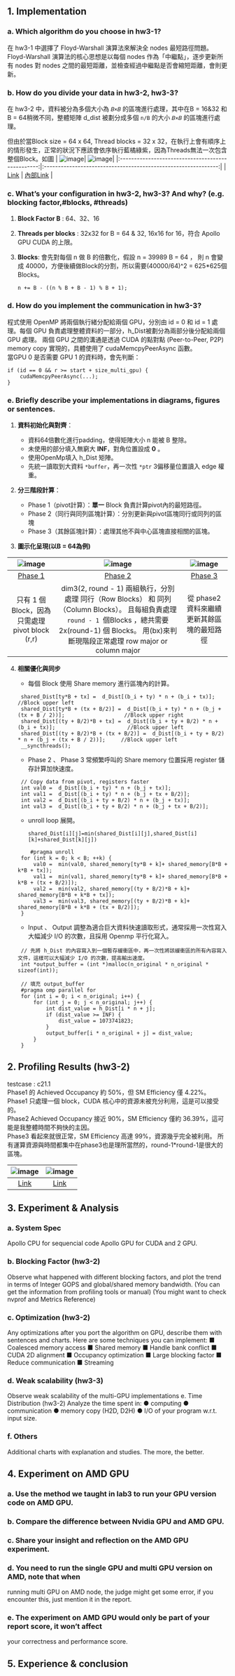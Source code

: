 
## 1. Implementation
### a. Which algorithm do you choose in hw3-1?  
在 hw3-1 中選擇了 Floyd-Warshall 演算法來解決全 nodes 最短路徑問題。Floyd-Warshall 演算法的核心思想是以每個 nodes 作為「中繼點」，逐步更新所有 nodes 對 nodes 之間的最短距離，並檢查經過中繼點是否會縮短距離，會則更新。  

### b. How do you divide your data in hw3-2, hw3-3?  
在 hw3-2 中，資料被分為多個大小為 `𝐵×𝐵` 的區塊進行處理，其中在B = 16&32 和 B = 64稍微不同，整體矩陣 d_dist 被劃分成多個 `n/B` 的大小 `𝐵×𝐵` 的區塊進行處理。  

但由於當Block size = 64 x 64, Thread blocks = 32 x 32，在執行上會有順序上的情形發生，正常的狀況下應該會依序執行藍橘綠紫，因為Threads無法一次包含整個Block。如圖
| ![image](https://github.com/user-attachments/assets/374c8a35-eb53-41b3-ae47-b04b358bc0e8)| ![image](https://github.com/user-attachments/assets/b256df75-76fa-4c4e-9a6e-79dfd6311aef)|
|:-------------------------------------------------:|:--------------------------------------------------------------:|
| [Link](https://imgur.com/Kh8FLzz)                  | [內部Link](https://imgur.com/CD3TQUf)                      |

### c. What’s your configuration in hw3-2, hw3-3? And why? (e.g. blocking factor,#blocks, #threads)  
1. **Block Factor B** : 64、32、16
2. **Threads per blocks** : 32x32 for B = 64 & 32, 16x16 for 16，符合 Apollo GPU CUDA 的上限。
3. **Blocks**: 會先對每個 n 做 B 的倍數化，假設 n = 39989 B = 64 ， 則 n 會變成 40000，方便後續做Block的分割，所以需要(40000/64)^2 = 625*625個 Blocks。
 
   ```n += B - ((n % B + B - 1) % B + 1);```

### d. How do you implement the communication in hw3-3?  
程式使用 OpenMP 將兩個執行緒分配給兩個 GPU，分別由 id = 0 和 id = 1 處理。每個 GPU 負責處理整體資料的一部分，h_Dist被劃分為兩部分後分配給兩個 GPU 處理。
兩個 GPU 之間的溝通是透過 CUDA 的點對點 (Peer-to-Peer, P2P) memory copy 實現的，具體使用了 cudaMemcpyPeerAsync 函數。  
當GPU 0 是否需要 GPU 1 的資料時，會先判斷：
```
if (id == 0 && r >= start + size_multi_gpu) {
    cudaMemcpyPeerAsync(...);
}
```

### e. Briefly describe your implementations in diagrams, figures or sentences.
1. **資料初始化與對齊**：
   * 資料64倍數化進行padding，使得矩陣大小 n 能被 B 整除。
   * 未使用的部分填入無窮大 **INF**，對角位置設成 **0** 。
   * 使用OpenMp填入 h_Dist 矩陣。
   * 先統一讀取到大資料 `*buffer`，再一次性 `*ptr` 3偏移量位置讀入 edge 權重。

2. **分三階段計算**：
   * Phase 1（pivot計算）：**單一** Block 負責計算pivot內的最短路徑。
   * Phase 2（同行與同列區塊計算）：分別更新與pivot區塊同行或同列的區塊
   * Phase 3（其餘區塊計算）：處理其他不與中心區塊直接相關的區塊。
  
3. **圖示化呈現(以B = 64為例)**
   
| ![image](https://github.com/user-attachments/assets/42a363bd-b9d8-4030-a81b-c8a9328fb3ca)| ![image](https://github.com/user-attachments/assets/183fa13b-9854-4cc8-a609-819b6d36976a)| ![image](https://github.com/user-attachments/assets/8ef3aaa8-7182-4491-a248-a4b5d84132d9)|
|:-------------------------------------------------:|:--------------------------------------------------------------:|:--------------------------------------------------------------:|
| [Phase 1](https://imgur.com/PJyH2nA)                  | [Phase 2](https://imgur.com/voluPEM)                      | [Phase 3 ](https://imgur.com/LwXpd5a)                     | 
| 只有 1 個 Block，因為只需處理pivot block (r,r)       | dim3(2, round - 1) 兩組執行，分別處理 同行（Row Blocks） 和 同列（Column Blocks）。 且每組負責處理 `round - 1 `個Blocks ，總共需要 2x(round-1) 個 Blocks。 用(bx)來判斷現階段正常處理 row major or column major | 從 phase2 資料來繼續更新其餘區塊的最短路徑                      |   

4. **相關優化與同步**
   
   * 每個 Block 使用 Share memory 進行區塊內的計算。
   ```
    shared_Dist[ty*B + tx] =  d_Dist[(b_i + ty) * n + (b_i + tx)];                                     //Block upper left
    shared_Dist[ty*B + (tx + B/2)] =  d_Dist[(b_i + ty) * n + (b_j + (tx + B / 2))];                   //Block upper right
    shared_Dist[(ty + B/2)*B + tx] =  d_Dist[(b_i + ty + B/2) * n + (b_i + tx)];                       //Block upper left
    shared_Dist[(ty + B/2)*B + (tx + B/2)] =  d_Dist[(b_i + ty + B/2) * n + (b_j + (tx + B / 2))];     //Block upper left
    __syncthreads();
   ```
   
   * Phase 2 、 Phase 3 常頻繁呼叫的 Share memory 位置採用 register 儲存計算加快速度。
   ```
    // Copy data from pivot, registers faster
    int val0 =  d_Dist[(b_i + ty) * n + (b_j + tx)];                
    int val1 =  d_Dist[(b_i + ty) * n + (b_j + tx + B/2)];          
    int val2 =  d_Dist[(b_i + ty + B/2) * n + (b_j + tx)];          
    int val3 =  d_Dist[(b_i + ty + B/2) * n + (b_j + tx + B/2)];
   ```
   * unroll loop 展開。
     
     `shared_Dist[i][j]=min(shared_Dist[i][j],shared_Dist[i][k]+shared_Dist[k][j])`
     
   ```
       #pragma unroll
    for (int k = 0; k < B; ++k) {
        val0 =  min(val0, shared_memory[ty*B + k]+ shared_memory[B*B + k*B + tx]);                 
        val1 =  min(val1, shared_memory[ty*B + k]+ shared_memory[B*B + k*B + (tx + B/2)]);          
        val2 =  min(val2, shared_memory[(ty + B/2)*B + k]+ shared_memory[B*B + k*B + tx]);          
        val3 =  min(val3, shared_memory[(ty + B/2)*B + k]+ shared_memory[B*B + k*B + (tx + B/2)]);   
    }
   ```
   
   * Input 、 Output 調整為適合巨大資料快速讀取形式，通常採用一次性寫入大幅減少 I/O 的次數，且採用 Openmp 平行化寫入。
   
   ```
    // 先將 h_Dist 的內容寫入到一個暫存緩衝區中，再一次性將該緩衝區的所有內容寫入文件，這樣可以大幅減少 I/O 的次數，提高輸出速度。
    int *output_buffer = (int *)malloc(n_original * n_original * sizeof(int));

    // 填充 output_buffer
    #pragma omp parallel for
    for (int i = 0; i < n_original; i++) {
        for (int j = 0; j < n_original; j++) {
            int dist_value = h_Dist[i * n + j];
            if (dist_value >= INF) {
                dist_value = 1073741823;
            }
            output_buffer[i * n_original + j] = dist_value;
        }
    }
   ```

## 2. Profiling Results (hw3-2)
testcase : c21.1  
Phase1 的 Achieved Occupancy 約 50%，但 SM Efficiency 僅 4.22%。Phase1 只處理一個 block，CUDA 核心中的資源未被充分利用，這是可以接受的。  
Phase2 Achieved Occupancy 接近 90%，SM Efficiency 僅約 36.39%，這可能是我整體時間不夠快的主因。  
Phase3 看起來就很正常，SM Efficiency 高達 99%，資源幾乎完全被利用。
所有運算資源與時間都集中在phase3也是理所當然的，round-1*round-1是很大的區塊。

| ![image](https://github.com/user-attachments/assets/7bae35cb-4105-4eb3-a57a-66809b26ea2d)| ![image](https://github.com/user-attachments/assets/623e7986-bc70-4530-9dcb-9be4264cf1d8)|
|:-------------------------------------------------:|:--------------------------------------------------------------:|
|    [Link](https://imgur.com/r343uzg)          |  [Link](https://imgur.com/er7CjX8)|  

## 3. Experiment & Analysis
### a. System Spec
Apollo CPU for sequencial code
Apollo GPU for CUDA and 2 GPU.  

### b. Blocking Factor (hw3-2)
Observe what happened with different blocking factors, and plot the trend in
terms of Integer GOPS and global/shared memory bandwidth. (You can get the
information from profiling tools or manual) (You might want to check nvprof and
Metrics Reference)

### c. Optimization (hw3-2)
Any optimizations after you port the algorithm on GPU, describe them with
sentences and charts. Here are some techniques you can implement:
■ Coalesced memory access
■ Shared memory
■ Handle bank conflict
■ CUDA 2D alignment
■ Occupancy optimization
■ Large blocking factor
■ Reduce communication
■ Streaming

### d. Weak scalability (hw3-3)
Observe weak scalability of the multi-GPU implementations
e. Time Distribution (hw3-2)
Analyze the time spent in:
● computing
● communication
● memory copy (H2D, D2H)
● I/O of your program w.r.t. input size.
### f. Others
Additional charts with explanation and studies. The more, the better.  

## 4. Experiment on AMD GPU
### a. Use the method we taught in lab3 to run your GPU version code on AMD GPU.
### b. Compare the difference between Nvidia GPU and AMD GPU.
### c. Share your insight and reflection on the AMD GPU experiment.
### d. You need to run the single GPU and multi GPU version on AMD, note that when
running multi GPU on AMD node, the judge might get some error, if you encounter
this, just mention it in the report.
### e. The experiment on AMD GPU would only be part of your report score, it won’t affect
your correctness and performance score.  

## 5. Experience & conclusion
